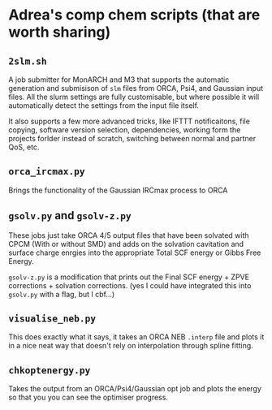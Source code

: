 # Adrea's comp chem scripts (that are worth sharing)

## `2slm.sh`
A job submitter for MonARCH and M3 that supports the automatic generation and submisison of `slm` files from ORCA, Psi4, and Gaussian input files. All the slurm settings are fully customisable, but where possible it will automatically detect the settings from the input file itself.

It also supports a few more advanced tricks, like IFTTT notificaitons, file copying, software version selection, dependencies, working form the projects forlder instead of scratch, switching between normal and partner QoS, etc.

## `orca_ircmax.py`
Brings the functionality of the Gaussian IRCmax process to ORCA

## `gsolv.py` and `gsolv-z.py`
These jobs just take ORCA 4/5 output files that have been solvated with CPCM (With or without SMD) and adds on the solvation cavitation and surface charge enrgies into the appropriate Total SCF energy or Gibbs Free Energy. 

`gsolv-z.py` is a modification that prints out the Final SCF energy + ZPVE corrections + solvation corrections.
(yes I could have integrated this into `gsolv.py` with a flag, but I cbf...)

## `visualise_neb.py`
This does exactly what it says, it takes an ORCA NEB `.interp` file and plots it in a nice neat way that doesn't rely on interpolation through spline fitting.

## `chkoptenergy.py`
Takes the output from an ORCA/Psi4/Gaussian opt job and plots the energy so that you you can see the optimiser progress.